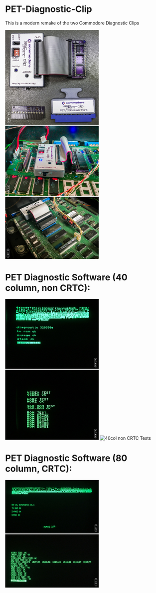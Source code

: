 # PET-Diagnostic-Clip
This is a modern remake of the two Commodore Diagnostic Clips

<img src="https://github.com/svenpetersen1965/PET-Diagnostic-Clip/blob/main/PET_Diagnostic_Clip/Rev.%202/Pictures/3934_-_diagnostic_clip_set.JPG" width="300" alt="Diagnostic Clip (complete)">

<img src="https://github.com/svenpetersen1965/PET-Diagnostic-Clip/blob/main/PET_Diagnostic_Clip/Rev.%202/Pictures/3933_-_test_in_3016.JPG" width="300" alt="Diagnostic Clip in CBM3016">

<img src="https://github.com/svenpetersen1965/PET-Diagnostic-Clip/blob/main/PET_Diagnostic_Clip/Rev.%202/Pictures/3827_-_test_clipv2_8032.JPG" width="300" alt="Diagnostic Clip in CBM8032">

# PET Diagnostic Software (40 column, non CRTC):<br>
<img src="https://github.com/svenpetersen1965/PET-Diagnostic-Clip/blob/main/PET_Diagnostic_Clip/Rev.%202/Pictures/3815_-_diag320350g_start.JPG" width="300" alt="40col non CRTC Start">

<img src="https://github.com/svenpetersen1965/PET-Diagnostic-Clip/blob/main/PET_Diagnostic_Clip/Rev.%202/Pictures/3816_-_diag_320350g_loop1.JPG" width="300" alt="40col non CRTC Tests">

<img src="https://github.com/svenpetersen1965/PET-Diagnostic-Clip/blob/main/PET_Diagnostic_Clip/Rev.%202/Pictures/3816_-_diag_320350g_loop2.JPG" width="300" alt="40col non CRTC Tests">

# PET Diagnostic Software (80 column, CRTC):<br>
<img src="https://github.com/svenpetersen1965/PET-Diagnostic-Clip/blob/main/PET_Diagnostic_Clip/Rev.%202/Pictures/3824_-_80col_diag_v1.1_start.JPG" width="300" alt="80col CRTC Start">

<img src="https://github.com/svenpetersen1965/PET-Diagnostic-Clip/blob/main/PET_Diagnostic_Clip/Rev.%202/Pictures/3826_-_80col_diag_v1.1_loop.JPG" width="300" alt="80col CRTC Tests">



